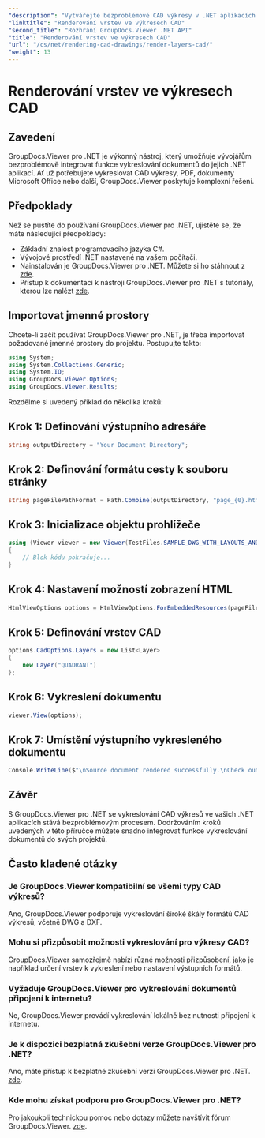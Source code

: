 ```yaml
---
"description": "Vytvářejte bezproblémové CAD výkresy v .NET aplikacích s GroupDocs.Viewer pro .NET. Prozkoumejte možnosti vykreslování, upravte vrstvy a proveďte další."
"linktitle": "Renderování vrstev ve výkresech CAD"
"second_title": "Rozhraní GroupDocs.Viewer .NET API"
"title": "Renderování vrstev ve výkresech CAD"
"url": "/cs/net/rendering-cad-drawings/render-layers-cad/"
"weight": 13
---
```


# Renderování vrstev ve výkresech CAD

## Zavedení
GroupDocs.Viewer pro .NET je výkonný nástroj, který umožňuje vývojářům bezproblémově integrovat funkce vykreslování dokumentů do jejich .NET aplikací. Ať už potřebujete vykreslovat CAD výkresy, PDF, dokumenty Microsoft Office nebo další, GroupDocs.Viewer poskytuje komplexní řešení.
## Předpoklady
Než se pustíte do používání GroupDocs.Viewer pro .NET, ujistěte se, že máte následující předpoklady:
- Základní znalost programovacího jazyka C#.
- Vývojové prostředí .NET nastavené na vašem počítači.
- Nainstalován je GroupDocs.Viewer pro .NET. Můžete si ho stáhnout z [zde](https://releases.groupdocs.com/viewer/net/).
- Přístup k dokumentaci k nástroji GroupDocs.Viewer pro .NET s tutoriály, kterou lze nalézt [zde](https://tutorials.groupdocs.com/viewer/net/).

## Importovat jmenné prostory
Chcete-li začít používat GroupDocs.Viewer pro .NET, je třeba importovat požadované jmenné prostory do projektu. Postupujte takto:

```csharp
using System;
using System.Collections.Generic;
using System.IO;
using GroupDocs.Viewer.Options;
using GroupDocs.Viewer.Results;
```

Rozdělme si uvedený příklad do několika kroků:
## Krok 1: Definování výstupního adresáře
```csharp
string outputDirectory = "Your Document Directory";
```
## Krok 2: Definování formátu cesty k souboru stránky
```csharp
string pageFilePathFormat = Path.Combine(outputDirectory, "page_{0}.html");
```
## Krok 3: Inicializace objektu prohlížeče
```csharp
using (Viewer viewer = new Viewer(TestFiles.SAMPLE_DWG_WITH_LAYOUTS_AND_LAYERS))
{
    // Blok kódu pokračuje...
}
```
## Krok 4: Nastavení možností zobrazení HTML
```csharp
HtmlViewOptions options = HtmlViewOptions.ForEmbeddedResources(pageFilePathFormat);
```
## Krok 5: Definování vrstev CAD
```csharp
options.CadOptions.Layers = new List<Layer>
{
    new Layer("QUADRANT")
};
```
## Krok 6: Vykreslení dokumentu
```csharp
viewer.View(options);
```
## Krok 7: Umístění výstupního vykresleného dokumentu
```csharp
Console.WriteLine($"\nSource document rendered successfully.\nCheck output in {outputDirectory}.");
```

## Závěr
S GroupDocs.Viewer pro .NET se vykreslování CAD výkresů ve vašich .NET aplikacích stává bezproblémovým procesem. Dodržováním kroků uvedených v této příručce můžete snadno integrovat funkce vykreslování dokumentů do svých projektů.
## Často kladené otázky
### Je GroupDocs.Viewer kompatibilní se všemi typy CAD výkresů?
Ano, GroupDocs.Viewer podporuje vykreslování široké škály formátů CAD výkresů, včetně DWG a DXF.
### Mohu si přizpůsobit možnosti vykreslování pro výkresy CAD?
GroupDocs.Viewer samozřejmě nabízí různé možnosti přizpůsobení, jako je například určení vrstev k vykreslení nebo nastavení výstupních formátů.
### Vyžaduje GroupDocs.Viewer pro vykreslování dokumentů připojení k internetu?
Ne, GroupDocs.Viewer provádí vykreslování lokálně bez nutnosti připojení k internetu.
### Je k dispozici bezplatná zkušební verze GroupDocs.Viewer pro .NET?
Ano, máte přístup k bezplatné zkušební verzi GroupDocs.Viewer pro .NET. [zde](https://releases.groupdocs.com/).
### Kde mohu získat podporu pro GroupDocs.Viewer pro .NET?
Pro jakoukoli technickou pomoc nebo dotazy můžete navštívit fórum GroupDocs.Viewer. [zde](https://forum.groupdocs.com/c/viewer/9).